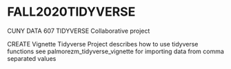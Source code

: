 # FALL2020TIDYVERSE
CUNY DATA 607 TIDYVERSE Collaborative project


CREATE Vignette Tidyverse Project describes how to use tidyverse functions
see palmorezm_tidyverse_vignette for importing data from comma separated values
